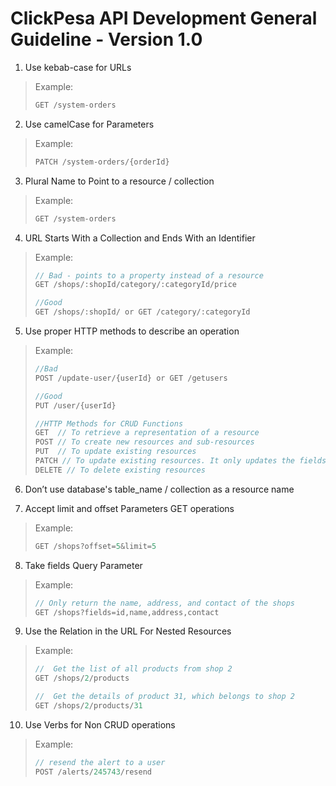 # ClickPesa API Development General Guideline - Version 1.0

1. Use kebab-case for URLs
> Example:
> ```js
> GET /system-orders
> ```



2. Use camelCase for Parameters
> Example:
> ```js
> PATCH /system-orders/{orderId}
> ```



3. Plural Name to Point to a resource / collection
> Example:
> ```js
> GET /system-orders
> ```



4. URL Starts With a Collection and Ends With an Identifier
> Example:
> ```js
> // Bad - points to a property instead of a resource
> GET /shops/:shopId/category/:categoryId/price 
>
>//Good
>GET /shops/:shopId/ or GET /category/:categoryId
> ```



5. Use proper HTTP methods to describe an operation
> Example:
> ```js
> //Bad
> POST /update-user/{userId} or GET /getusers
>
>//Good
>PUT /user/{userId}
>
>//HTTP Methods for CRUD Functions
> GET  // To retrieve a representation of a resource
> POST // To create new resources and sub-resources
> PUT  // To update existing resources
> PATCH // To update existing resources. It only updates the fields that were supplied, leaving the others alone
> DELETE // To delete existing resources
> ```
6. Don’t use database's table_name / collection as a resource name

7. Accept limit and offset Parameters GET operations
> Example:
> ```js
> GET /shops?offset=5&limit=5
> ```


8. Take fields Query Parameter
> Example: 
> ```js
> // Only return the name, address, and contact of the shops
> GET /shops?fields=id,name,address,contact
> ```


9. Use the Relation in the URL For Nested Resources
> Example: 
> ```js
> //  Get the list of all products from shop 2
> GET /shops/2/products
> 
> //  Get the details of product 31, which belongs to shop 2
> GET /shops/2/products/31
> ```

10. Use Verbs for Non CRUD operations
> Example: 
> ```js
> // resend the alert to a user
> POST /alerts/245743/resend
> ```
